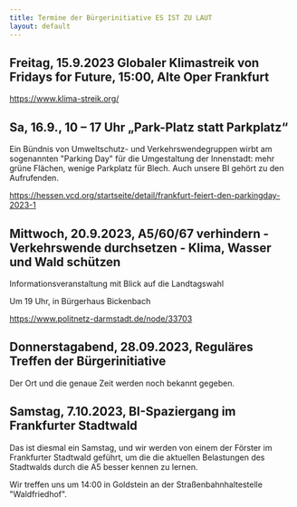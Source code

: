 ```yaml
---
title: Termine der Bürgerinitiative ES IST ZU LAUT
layout: default
---
```


## Freitag, 15.9.2023 Globaler Klimastreik von Fridays for Future, 15:00, Alte Oper Frankfurt

<https://www.klima-streik.org/>

## Sa, 16.9., 10 – 17 Uhr	„Park-Platz statt Parkplatz“

Ein Bündnis von Umweltschutz- und Verkehrswendegruppen wirbt am sogenannten "Parking Day" für die Umgestaltung der Innenstadt: mehr grüne Flächen, wenige Parkplatz für Blech. Auch unsere BI gehört zu den Aufrufenden.

<https://hessen.vcd.org/startseite/detail/frankfurt-feiert-den-parkingday-2023-1>

## Mittwoch, 20.9.2023, A5/60/67 verhindern - Verkehrswende durchsetzen - Klima, Wasser und Wald schützen

Informationsveranstaltung mit Blick auf die Landtagswahl

Um 19 Uhr, in Bürgerhaus Bickenbach

<https://www.politnetz-darmstadt.de/node/33703>

## Donnerstagabend, 28.09.2023, Reguläres Treffen der Bürgerinitiative

Der Ort und die genaue Zeit werden noch bekannt gegeben.

## Samstag, 7.10.2023, BI-Spaziergang im Frankfurter Stadtwald

Das ist diesmal ein Samstag, und wir werden von einem der Förster im Frankfurter Stadtwald geführt, um die die aktuellen Belastungen des Stadtwalds durch die A5 besser kennen zu lernen.

Wir treffen uns um 14:00 in Goldstein an der Straßenbahnhaltestelle "Waldfriedhof".
